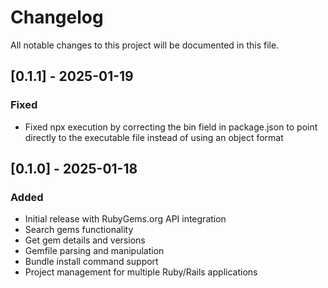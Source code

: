 # Changelog

All notable changes to this project will be documented in this file.

## [0.1.1] - 2025-01-19

### Fixed
- Fixed npx execution by correcting the bin field in package.json to point directly to the executable file instead of using an object format

## [0.1.0] - 2025-01-18

### Added
- Initial release with RubyGems.org API integration
- Search gems functionality
- Get gem details and versions
- Gemfile parsing and manipulation
- Bundle install command support
- Project management for multiple Ruby/Rails applications